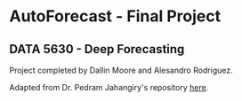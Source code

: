 # AutoForecast - Final Project
## DATA 5630 - Deep Forecasting

Project completed by Dallin Moore and Alesandro Rodriguez.

Adapted from Dr. Pedram Jahangiry's repository [here](https://github.com/PJalgotrader/Deep_forecasting-USU).

